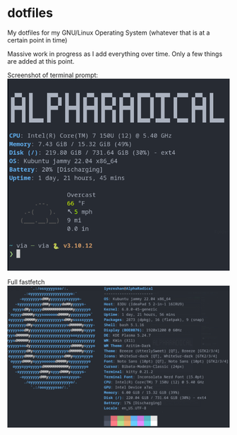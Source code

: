 # dotfiles
My dotfiles for my GNU/Linux Operating System (whatever that is at a certain point in time)

Massive work in progress as I add everything over time. Only a few things are added at this point.

Screenshot of terminal prompt:
![terminal prompt](assets/terminal.png)

Full fastfetch
![fastfetch](assets/fastfetch.png)

